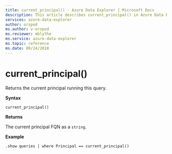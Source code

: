 ```yaml
---
title: current_principal() - Azure Data Explorer | Microsoft Docs
description: This article describes current_principal() in Azure Data Explorer.
services: azure-data-explorer
author: orspod
ms.author: v-orspod
ms.reviewer: mblythe
ms.service: azure-data-explorer
ms.topic: reference
ms.date: 09/24/2018
---
```

# current_principal()

Returns the current principal running this query.

**Syntax**

`current_principal()`

**Returns**

The current principal FQN as a `string`.

**Example**

```kusto
.show queries | where Principal == current_principal()
```